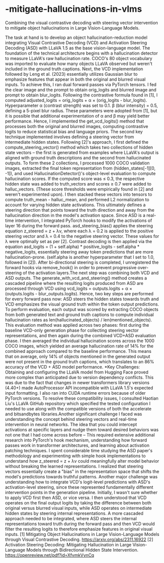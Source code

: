 # -mitigate-hallucinations-in-vlms
 Combining the visual contrastive decoding with steering vector intervention to mitigate object hallucinations in Large Vision-Language Models. 

The task at hand is to develop an object hallucination-reduction model integrating Visual Contrastive Decoding (VCD) and Activation Steering Decoding (ASD) with LLaVA 1.5 as the base vision-language model. The foundation of the technical architecture begins with a hallucination detector to measure LLaVA's raw hallucination rate. COCO's 80 object vocabulary was imported to evaluate how many objects LLaVA observed but weren't included in the ground truth captions. Next, the VCD implementation followed by Leng et al. (2023) essentially utilizes Gaussian blur to emphasize features that appear in both the original and blurred visual inputs. To achieve this, I ran dual forward passes via PyTorch tensors. I fed the clear image and the prompt to obtain orig_logits and blurred image and prompt to obtain blur_logits. Following the contrastive formula found in [1], I computed adjusted_logits = orig_logits + α × (orig_logits - blur_logits). Hyperparameter α (contrast strength) was set to 0.1. β (blur intensity) = 0.5, defining a 5-pixel blur radius. These parameters were adopted from [1], but it is possible that additional experimentation of α and β may yield better performance. Hence, I implemented the get_vcd_logits() method that processes both the original and blurred images, computing contrastive logits to reduce statistical bias and language priors. 
The second key technique implemented involves defining a steering vector from intermediate hidden states. Following [2]'s approach, I first defined the compute_steering_vector() method which takes two collections of hidden state vectors – the first is generated from examples where LLaVA's output is aligned with ground truth descriptions and the second from hallucinated outputs. To form these 2 collections, I processed 1000 COCO validation images, extracted the final token representation from (hidden_states[-1][0, -1]), and used HallucinationDetector()'s object-level evaluation to compute hallucination scores. If the computed score was ≤ 0.3, the respective hidden state was added to truth_vectors and scores ≥ 0.7 were added to halluc_vectors. (These score thresholds were empirically found in [2] and weren't experimented upon). I then stacked these vectors into tensors to compute truth_mean - halluc_mean, and performed L2 normalization to account for varying hidden state activations. This ultimately defines a steering direction that points toward the truth direction and away from the hallucination direction in the model's activation space. Since ASD is a real-time intervention, I integrated PyTorch hooks to modify the activations of layer 16 during the forward pass. asd_steering_bias() applies the steering equation z_steered = z + λv, where each λ = 0.2 is applied to the positive steering vector and λ = 0.4 to the negative steering vector. These values for λ were optimally set as per [2]. Contrast decoding is then applied via the equation asd_logits = (1 + self.alpha) * positive_logits - self.alpha * negative_logits, essentially steering away token predictions that are more hallucination-prone. (self.alpha is another hyperparameter that I set to 1.0, followed in [2]). After bi-directional steering is completed, I unregistered the forward hooks via remove_hook() in order to prevent progressive over-steering of the activation layers.The next step was combining both VCD and ASD outputs. The generate_with_vcd_and_steering() method creates a cascaded pipeline where the resulting logits produced from ASD are processed through VCD using vcd_logits = outputs.logits + α × (outputs.logits - blur_outputs.logits). Hence, two key steps are performed for every forward pass now: ASD steers the hidden states towards truth and VCD emphasizes the visual ground truth within the token output predictions. 
To perform evaluation, each output was scored by extracting COCO objects from both generated text and ground truth captions to compute individual hallucination rates as len(hallucinated_objects) / len(mentioned_objects). This evaluation method  was applied across two phases: first during the baseline VCD-only generation phase for collecting steering vector representations, and then again during the combined VCD+ASD evaluation phase. I then averaged the individual hallucination scores across the 1000 COCO images, which yielded an average hallucination rate of 14% for the combined approach compared to the baseline performance. This means that on average, only 14% of objects mentioned in the generated output were not present in the ground truth captions, which translates to an 86% accuracy of the VCD + ASD model performance.
*Key Challenges:
Obtaining and configuring the LLaVA model from Hugging Face proved more complex than anticipated due to version dependency conflicts. This was due to the fact that changes in newer transformers library versions (4.40+) made AutoProcessor API incompatible with LLaVA 1.5's expected input formatting. I also ran into CUDA runtime errors because of older PyTorch versions. To resolve these compatibility issues, I consulted Haotian Liu's LLaVA GitHub repository which specified the tested configuration I needed to use along with the compatible versions of both the accelerate and bitsandbytes libraries.Another significant challenge I faced was understanding the concept behind steering vectors and real-time intervention in neural networks. The idea that you could intercept activations at specific layers and nudge them toward desired behaviors was not one that I had come across before – This required extensive additional research into PyTorch's hook mechanism, understanding how forward passes work in transformer architectures, and learning about activation patching techniques. I spent considerable time studying the ASD paper's methodology and experimenting with simple hook implementations to understand how z_steered = z + λv could meaningfully alter model behavior without breaking the learned representations. I realized that steering vectors essentially create a "bias" in the representation space that shifts the model's predictions towards truthful patterns. Another major challenge was understanding how to integrate VCD's logit-level predictions with ASD's activation-level steering, since these represented fundamentally different intervention points in the generation pipeline. Initially, I wasn't sure whether to apply VCD first then ASD, or vice versa. I then understood that VCD operates on the final output logits by taking the difference between both original versus blurred visual inputs, while ASD operates on intermediate hidden states by steering internal representations. A more cascaded approach needed to be integrated, where ASD steers the internal representations toward truth during the forward pass and then VCD would filter the resulting logits to therefore emphasize features in original visual inputs.
[1] Mitigating Object Hallucinations in Large Vision-Language Models through Visual Contrastive Decoding. https://arxiv.org/abs/2311.16922
[2] Activation Steering Decoding: Mitigating Hallucination in Large Vision-Language Models through Bidirectional Hidden State Intervention. https://openreview.net/pdf?id=XfvmkVvnCq 
